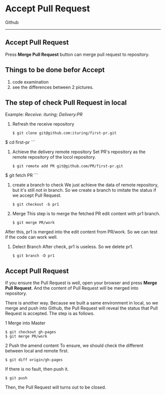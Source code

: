 ﻿# Accept Pull Request

Github

---

## Accept Pull Request
Press **Merge Pull Request** button can merge pull request to repository.

## Things to be done befor Accept 
1. code examination
2. see the differences between 2 pictures.

## The step of check Pull Request in local
Example:
    *Receive: ituring;   Delivery:PR*
    
1.  Refresh the receive repository
    ```git
    $ git clone git@github.com:ituring/first-pr.git
$ cd first-pr
    ```

1.  Achieve the delivery remote repository
Set PR's repository as the remote repository of the locol repository.
    ```git
    $ git remote add PR git@github.com/PR/first-pr.git
$ git fetch PR
    ```

1. create a branch to check
We just achieve the data of remote repository, but it's still not in branch. So we create a branch to imitate the status if we accept Pull Request.
    ```git
    $ git checkout -b pr1
    ```

1. Merge
This step is to merge the fetched PR edit content with pr1 branch.
    ```git
    $ git merge PR/work
    ```
After this, pr1 is merged into the edit content from PR/work.
So we can test if the code can work well.

1. Delect Branch
After check, pr1 is useless. So we delete pr1.
    ```git
    $ git branch -D pr1
    ```

## Accept Pull Request
If you ensure the Pull Request is well, open your browser and press **Merge Pull Request**. And the content of Pull Request will be merged into repository.

There is another way. Because we built a same environment in local, so we merge and push into Github, the Pull Request will reveal the status that Pull Request is accepted. The step is as follows.

1 Merge into Master
```git
$ git checkout gh-pages
$ git merge PR/work
```
2  Push the amend content
To ensure, we should check the different between local and remote first.
```git
$ git diff origin/gh-pages
```
If there is no fault, then push it.
```git
$ git push
```
Then, the Pull Request will turns out to be closed.



